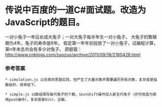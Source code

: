 # 传说中百度的一道C#面试题。改造为JavaScript的题目。 #

一对小兔子一年后长成大兔子；一对大兔子每半年生一对小兔子。
大兔子的繁殖期为4年，兔子的寿命是6年。
假定第一年年初投放了一对小兔子，试编程计算，第n年末总共会有多少对兔子。
原题载：http://www.cnblogs.com/zuozuo/archive/2011/09/18/2180426.html


### 参考答案 ###

	* simulation.js 以仿真的思路实现，但产生了大量对象并需要遍历所有对象，复杂度是指数级的，效率低下。

	* simple.js 以数组保存每代兔子的个数，以unshift操作加入新生代兔子（亦可改造为使用push操作），复杂度是O(n)，正解。